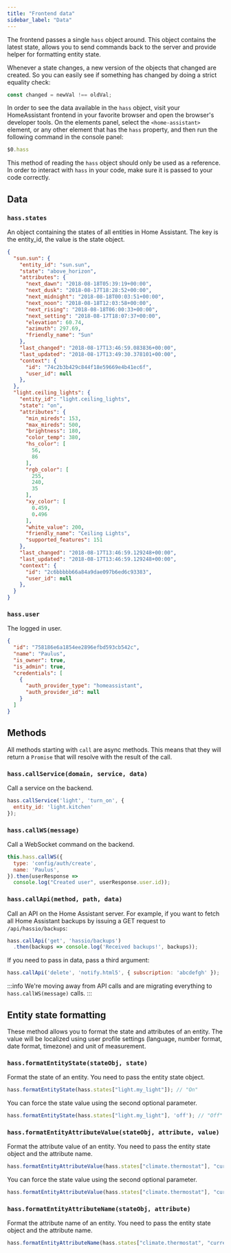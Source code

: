 ```yaml
---
title: "Frontend data"
sidebar_label: "Data"
---
```


The frontend passes a single `hass` object around. This object contains the latest state, allows you to send commands back to the server and provide helper for formatting entity state.

Whenever a state changes, a new version of the objects that changed are created. So you can easily see if something has changed by doing a strict equality check:

```js
const changed = newVal !== oldVal;
```

In order to see the data available in the `hass` object, visit your HomeAssistant frontend in your favorite browser and open the browser's developer tools. On the elements panel, select the `<home-assistant>` element, or any other element that has the `hass` property, and then run the following command in the console panel:

```js
$0.hass
```

This method of reading the `hass` object should only be used as a reference. In order to interact with `hass` in your code, make sure it is passed to your code correctly.

## Data

### `hass.states`

An object containing the states of all entities in Home Assistant. The key is the entity_id, the value is the state object.

```json
{
  "sun.sun": {
    "entity_id": "sun.sun",
    "state": "above_horizon",
    "attributes": {
      "next_dawn": "2018-08-18T05:39:19+00:00",
      "next_dusk": "2018-08-17T18:28:52+00:00",
      "next_midnight": "2018-08-18T00:03:51+00:00",
      "next_noon": "2018-08-18T12:03:58+00:00",
      "next_rising": "2018-08-18T06:00:33+00:00",
      "next_setting": "2018-08-17T18:07:37+00:00",
      "elevation": 60.74,
      "azimuth": 297.69,
      "friendly_name": "Sun"
    },
    "last_changed": "2018-08-17T13:46:59.083836+00:00",
    "last_updated": "2018-08-17T13:49:30.378101+00:00",
    "context": {
      "id": "74c2b3b429c844f18e59669e4b41ec6f",
      "user_id": null
    },
  },
  "light.ceiling_lights": {
    "entity_id": "light.ceiling_lights",
    "state": "on",
    "attributes": {
      "min_mireds": 153,
      "max_mireds": 500,
      "brightness": 180,
      "color_temp": 380,
      "hs_color": [
        56,
        86
      ],
      "rgb_color": [
        255,
        240,
        35
      ],
      "xy_color": [
        0.459,
        0.496
      ],
      "white_value": 200,
      "friendly_name": "Ceiling Lights",
      "supported_features": 151
    },
    "last_changed": "2018-08-17T13:46:59.129248+00:00",
    "last_updated": "2018-08-17T13:46:59.129248+00:00",
    "context": {
      "id": "2c6bbbbb66a84a9dae097b6ed6c93383",
      "user_id": null
    },
  }
}
```

### `hass.user`

The logged in user.

```json
{
  "id": "758186e6a1854ee2896efbd593cb542c",
  "name": "Paulus",
  "is_owner": true,
  "is_admin": true,
  "credentials": [
    {
      "auth_provider_type": "homeassistant",
      "auth_provider_id": null
    }
  ]
}
```

## Methods

All methods starting with `call` are async methods. This means that they will return a `Promise` that will resolve with the result of the call.

### `hass.callService(domain, service, data)`

Call a service on the backend.

```js
hass.callService('light', 'turn_on', {
  entity_id: 'light.kitchen'
});
```

### `hass.callWS(message)`

Call a WebSocket command on the backend.

```js
this.hass.callWS({
  type: 'config/auth/create',
  name: 'Paulus',
}).then(userResponse =>
  console.log("Created user", userResponse.user.id));
```

### `hass.callApi(method, path, data)`

Call an API on the Home Assistant server. For example, if you want to fetch all Home Assistant backups by issuing a GET request to `/api/hassio/backups`:

```js
hass.callApi('get', 'hassio/backups')
  .then(backups => console.log('Received backups!', backups));
```

If you need to pass in data, pass a third argument:

```js
hass.callApi('delete', 'notify.html5', { subscription: 'abcdefgh' });
```

:::info
We're moving away from API calls and are migrating everything to `hass.callWS(message)` calls.
:::

## Entity state formatting

These method allows you to format the state and attributes of an entity. The value will be localized using user profile settings (language, number format, date format, timezone) and unit of measurement.

### `hass.formatEntityState(stateObj, state)`

Format the state of an entity. You need to pass the entity state object.

```js
hass.formatEntityState(hass.states["light.my_light"]); // "On"
```

You can force the state value using the second optional parameter.

```js
hass.formatEntityState(hass.states["light.my_light"], 'off'); // "Off"
```

### `hass.formatEntityAttributeValue(stateObj, attribute, value)`

Format the attribute value of an entity. You need to pass the entity state object and the attribute name.

```js
hass.formatEntityAttributeValue(hass.states["climate.thermostat"], "current_temperature"); // "20.5 °C"
```

You can force the state value using the second optional parameter.

```js
hass.formatEntityAttributeValue(hass.states["climate.thermostat"], "current_temperature", 18); // "18 °C"
```

### `hass.formatEntityAttributeName(stateObj, attribute)`

Format the attribute name of an entity. You need to pass the entity state object and the attribute name.

```js
hass.formatEntityAttributeName(hass.states["climate.thermostat", "current_temperature"], ); // "Current temperature"
```
